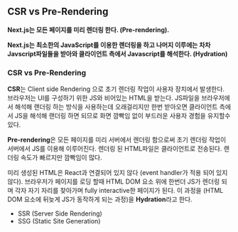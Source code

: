 ## CSR vs Pre-Rendering

**Next.js는 모든 페이지를 미리 렌더링 한다. (Pre-rendering).**

**Next.js는 최소한의 JavaScript를 이용한 렌더링을 하고 나머지 이루에는 차차 Javscript파일들을 받아와 클라이언트 측에서 Javascript를 해석한다. (Hydration)**

### CSR vs Pre-Rendering

**CSR**는 Client side Rendering 으로 초기 렌더링 작업이 사용자 장치에서 발생한다. 브라우저는 UI를 구성하기 위한 JS와 비어있는 HTML을 받는다. JS파일을 브라우저에서 해석해 랜더링 하는 방식을 사용하는데 오래걸리지만 한번 받아오면 클라이언트 측에서 JS을 해석해 랜더링 하면 되므로 화면 깜빡임 없이 부드러운 사용자 경험을 유지할수 있다. 

**Pre-rendering**은 모든 페이지를 미리 서버에서 렌더링 함으로써 초기 렌더링 작업이 서버에서 JS를 이용해 이루어진다. 렌더링 된 HTML파일은 클라이언트로 전송된다. 랜더링 속도가 빠르지만 깜빡임이 많다.

미리 생성된 HTML은 React과 연결되어 있지 않다 (event handler가 적용 되어 있지 않다). 브라우저가 페이지를 로딩 할때 HTML DOM 요소 위에 한번더 JS가 렌더링 되며 각자 자기 자리를 찾아가며 fully interactive한 페이지가 된다. 이 과정을 (HTML DOM 요소에 뒤늦게 JS가 동작하게 되는 과정)을  **Hydration**라고 한다.  

- SSR (Server Side Rendering)
- SSG (Static Site Generation)
